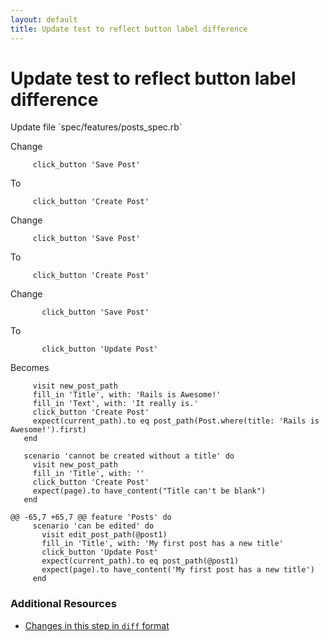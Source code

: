```yaml
---
layout: default
title: Update test to reflect button label difference
---
```


<h1 id="main">Update test to reflect button label difference</h1>
Update file `spec/features/posts_spec.rb`

Change
<pre><code>     click_button &#39;Save Post&#39;</code></pre>


To
<pre><code>     click_button &#39;Create Post&#39;</code></pre>


Change
<pre><code>     click_button &#39;Save Post&#39;</code></pre>


To
<pre><code>     click_button &#39;Create Post&#39;</code></pre>


Change
<pre><code>       click_button &#39;Save Post&#39;</code></pre>


To
<pre><code>       click_button &#39;Update Post&#39;</code></pre>


Becomes
<pre><code>     visit new_post_path
     fill_in &#39;Title&#39;, with: &#39;Rails is Awesome!&#39;
     fill_in &#39;Text&#39;, with: &#39;It really is.&#39;
     click_button &#39;Create Post&#39;
     expect(current_path).to eq post_path(Post.where(title: &#39;Rails is Awesome!&#39;).first)
   end
 
   scenario &#39;cannot be created without a title&#39; do
     visit new_post_path
     fill_in &#39;Title&#39;, with: &#39;&#39;
     click_button &#39;Create Post&#39;
     expect(page).to have_content(&quot;Title can&#39;t be blank&quot;)
   end
 
@@ -65,7 +65,7 @@ feature &#39;Posts&#39; do
     scenario &#39;can be edited&#39; do
       visit edit_post_path(@post1)
       fill_in &#39;Title&#39;, with: &#39;My first post has a new title&#39;
       click_button &#39;Update Post&#39;
       expect(current_path).to eq post_path(@post1)
       expect(page).to have_content(&#39;My first post has a new title&#39;)
     end
</code></pre>



### Additional Resources

* [Changes in this step in `diff` format](https://github.com/stevenhallen/rails_getting_started_bdd/commit/42706a4b8bab70d68d5221df3a9f273ce161d488)

